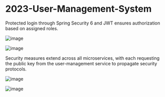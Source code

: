 # 2023-User-Management-System

Protected login through Spring Security 6 and JWT ensures authorization based on assigned roles.

![image](https://github.com/vladradu21/2023-User-Management-System/assets/117584846/1eb9b118-2e32-4f13-b0a9-d331591773e7)

![image](https://github.com/vladradu21/2023-User-Management-System/assets/117584846/baad6e45-7fef-498b-b843-f26a0610dacc)

Security measures extend across all microservices, with each requesting the public key from the user-management service to propagate security protocols.

![image](https://github.com/vladradu21/2023-User-Management-System/assets/117584846/977a2761-c52b-4010-8a85-930a727089f9)

![image](https://github.com/vladradu21/2023-User-Management-System/assets/117584846/2b1b8c43-4baa-4d4e-a369-6eb031362577)
